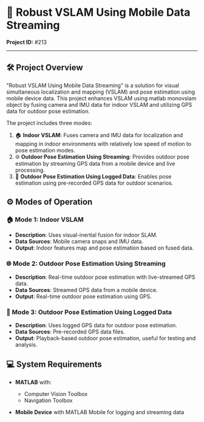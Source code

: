 # 📱 Robust VSLAM Using Mobile Data Streaming
**Project ID:** #213  

---

## 🛠️ Project Overview

"Robust VSLAM Using Mobile Data Streaming" is a solution for visual simultaneous localization and mapping (VSLAM) and pose estimation using mobile device data. This project enhances VSLAM using matlab monovslam object by fusing camera and IMU data for indoor VSLAM and utilizing GPS data for outdoor pose estimation.

The project includes three modes:

1. 🏠 **Indoor VSLAM**: Fuses camera and IMU data for localization and mapping in indoor environments with relatively low speed of motion to pose estimation modes.
2. 🌐 **Outdoor Pose Estimation Using Streaming**: Provides outdoor pose estimation by streaming GPS data from a mobile device and live processing.
3. 📂 **Outdoor Pose Estimation Using Logged Data**: Enables pose estimation using pre-recorded GPS data for outdoor scenarios.

## ⚙️ Modes of Operation

### 🏠 Mode 1: Indoor VSLAM
- **Description**: Uses visual-inertial fusion for indoor SLAM.
- **Data Sources**: Mobile camera snaps and IMU data.
- **Output**: Indoor features map and pose estimation based on fused data.

### 🌐 Mode 2: Outdoor Pose Estimation Using Streaming
- **Description**: Real-time outdoor pose estimation with live-streamed GPS data.
- **Data Sources**: Streamed GPS data from a mobile device.
- **Output**: Real-time outdoor pose estimation using GPS.

### 📂 Mode 3: Outdoor Pose Estimation Using Logged Data
- **Description**: Uses logged GPS data for outdoor pose estimation.
- **Data Sources**: Pre-recorded GPS data files.
- **Output**: Playback-based outdoor pose estimation, useful for testing and analysis.

## 💻 System Requirements

- **MATLAB** with:
  - Computer Vision Toolbox
  - Navigation Toolbox

- **Mobile Device** with MATLAB Mobile for logging and streaming data


